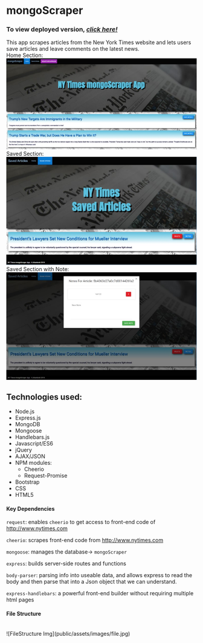 # mongoScraper

### To view deployed version, _**[click here!](https://https://protected-wildwood-17485.herokuapp.com/)**_
This app scrapes articles from the New York Times website and lets users save articles and leave comments on the latest news.
<br>
Home Section:<br>
![mongoScraper Img](public/assets/images/home.jpg)
<br>
Saved Section:<br>
![mongoScraper Img](public/assets/images/home2.jpg)
<br>
Saved Section with Note:<br>
![mongoScraper Img](public/assets/images/home3.jpg)
<br>
## Technologies used:
* Node.js
* Express.js
* MongoDB
* Mongoose
* Handlebars.js
* Javascript/ES6
* jQuery
* AJAX/JSON
* NPM modules:
  * Cheerio
  * Request-Promise
* Bootstrap 
* CSS
* HTML5

#### Key Dependencies

`request`: enables `cheerio` to get access to front-end code of http://www.nytimes.com

`cheerio`: scrapes front-end code from http://www.nytimes.com

`mongoose`: manages the database-> `mongoScraper`

`express`: builds server-side routes and functions

`body-parser`: parsing info into useable data, and allows express to read the body and then parse that into a Json object that we can understand.

`express-handlebars`: a powerful front-end builder without requiring multiple html pages

#### File Structure
<br>
![FileStructure Img](public/assets/images/file.jpg)<br>